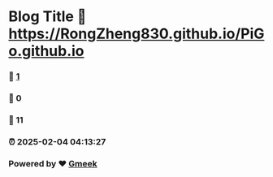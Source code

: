 # Blog Title :link: https://RongZheng830.github.io/PiGo.github.io 
### :page_facing_up: [1](https://RongZheng830.github.io/PiGo.github.io/tag.html) 
### :speech_balloon: 0 
### :hibiscus: 11 
### :alarm_clock: 2025-02-04 04:13:27 
### Powered by :heart: [Gmeek](https://github.com/Meekdai/Gmeek)

